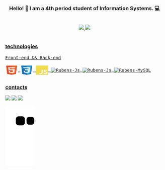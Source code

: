 ### <div align="center"> Hello! 🚀 I am a 4th period student of Information Systems. 💻 </div> <br>
<div align="center">
  <a href="https://github.com/RubensLFerreira">
  <img height="150em" src="https://github-readme-stats.vercel.app/api?username=RubensLFerreira&show_icons=true&theme=aura&include_all_commits=true&count_private=true"/>
  <img height="150em" src="https://github-readme-stats.vercel.app/api/top-langs/?username=RubensLFerreira&layout=compact&langs_count=7&theme=aura"/>
</div>
  <bdk>
<div style="display: inline_block" border: "1px solid orange"><br>
  <h3>technologies</h3>
  
</div>
  <kbd>
    <kbd>Front-end && Back-end</kbd>
    <br>
    <br>
    <img align="center" alt="Rubens-HTML" height="30" width="40" src="https://raw.githubusercontent.com/devicons/devicon/master/icons/html5/html5-original.svg">
    <img align="center" alt="Rubens-CSS" height="30" width="40" src="https://raw.githubusercontent.com/devicons/devicon/master/icons/css3/css3-original.svg">
    <img align="center" alt="Rubens-Js" height="30" width="40" src="https://raw.githubusercontent.com/devicons/devicon/master/icons/javascript/javascript-plain.svg">
    <img align="center" alt="Rubens-Js" height="30" width="40" src="https://cdn.jsdelivr.net/gh/devicons/devicon/icons/react/react-original.svg" />
    <img align="center" alt="Rubens-Js" height="30" width="40"  src="https://cdn.jsdelivr.net/gh/devicons/devicon/icons/nodejs/nodejs-original.svg" />
    <img align="center" alt="Rubens-MySQL" height="30" width="40" src="https://cdn.jsdelivr.net/gh/devicons/devicon/icons/mysql/mysql-original.svg" />
  </kbd>
    <!--<img align="right" alt="Rubens-pic" height="150" style="border-radius:50px;" src="https://media2.giphy.com/media/13FrpeVH09Zrb2/giphy.gif">-->
</div>
  
  ##
 
<div> 
  <h3>contacts</h3>
  <!--<a href="https://www.youtube.com/channel/UC_-uuuZbY0AAt9CViNzvc-Q" target="_blank"><img src="https://img.shields.io/badge/YouTube-FF0000?style=for-the-badge&logo=youtube&logoColor=white" target="_blank"></a>-->
  <a href="https://www.instagram.com/rubens_l_l/" target="_blank"><img src="https://img.shields.io/badge/-Instagram-%23E4405F?style=for-the-badge&logo=instagram&logoColor=white" target="_blank"></a>
 	<!--<a href="https://www.twitch.tv/rafaballerinii" target="_blank"><img src="https://img.shields.io/badge/Twitch-9146FF?style=for-the-badge&logo=twitch&logoColor=white" target="_blank"></a>
 <a href="https://discord.gg/wagxzStdcR" target="_blank"><img src="https://img.shields.io/badge/Discord-7289DA?style=for-the-badge&logo=discord&logoColor=white" target="_blank"></a>-->
  <a href = "mailto:rubensifce00@gmail.com"><img src="https://img.shields.io/badge/Gmail-D14836?style=for-the-badge&logo=gmail&logoColor=white" target="_blank"></a>
  <a href="https://www.linkedin.com/in/rubens-lima-363526149/" target="_blank"><img src="https://img.shields.io/badge/-LinkedIn-%230077B5?style=for-the-badge&logo=linkedin&logoColor=white" target="_blank"></a> 
 
  ![Snake animation](https://github.com/RubensLFerreira/RubensLFerreira/blob/output/github-contribution-grid-snake.svg)
 
</div>
